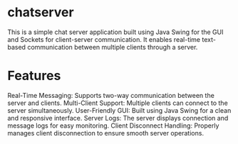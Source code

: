 # chatserver
This is a simple chat server application built using Java Swing for the GUI and Sockets for client-server communication. It enables real-time text-based communication between multiple clients through a server.
# Features
Real-Time Messaging: Supports two-way communication between the server and clients.
Multi-Client Support: Multiple clients can connect to the server simultaneously.
User-Friendly GUI: Built using Java Swing for a clean and responsive interface.
Server Logs: The server displays connection and message logs for easy monitoring.
Client Disconnect Handling: Properly manages client disconnection to ensure smooth server operations.

